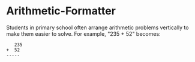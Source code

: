 # Arithmetic-Formatter


Students in primary school often arrange arithmetic problems vertically to make them easier to solve. 
For example, "235 + 52" becomes:
```
   235
+  52
-----
 
```

